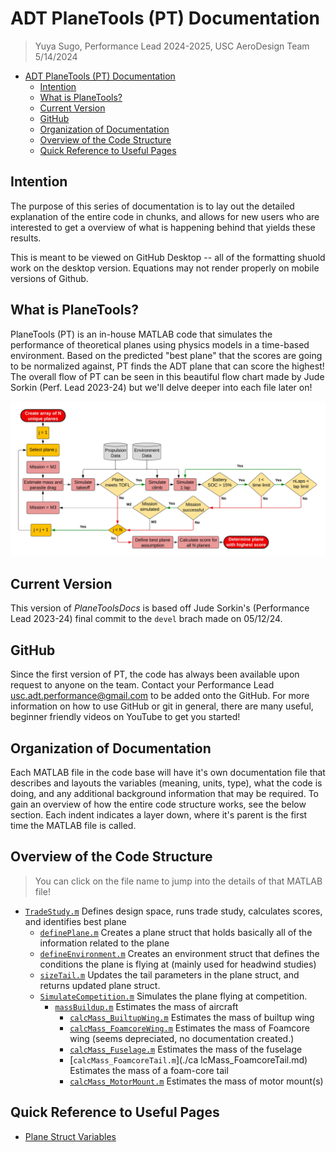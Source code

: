 # ADT PlaneTools (PT) Documentation

> Yuya Sugo, Performance Lead 2024-2025, USC AeroDesign Team </br> 5/14/2024

<!--ts-->
* [ADT PlaneTools (PT) Documentation](#adt-planetools-pt-documentation)
   * [Intention](#intention)
   * [What is PlaneTools?](#what-is-planetools)
   * [Current Version](#current-version)
   * [GitHub](#github)
   * [Organization of Documentation](#organization-of-documentation)
   * [Overview of the Code Structure](#overview-of-the-code-structure)
   * [Quick Reference to Useful Pages](#quick-reference-to-useful-pages)

<!-- Created by https://github.com/ekalinin/github-markdown-toc -->
<!-- Added by: yuyasugo, at: Wed May 29 00:49:44 JST 2024 -->

<!--te-->

## Intention

The purpose of this series of documentation is to lay out the detailed explanation of the entire code in chunks, and allows for new users who are interested to get a overview of what is happening behind that yields these results. 

This is meant to be viewed on GitHub Desktop -- all of the formatting shuold work on the desktop version. Equations may not render properly on mobile versions of Github. 

## What is PlaneTools?

PlaneTools (PT) is an in-house MATLAB code that simulates the performance of theoretical planes using physics models in a time-based environment. Based on the predicted "best plane" that the scores are going to be normalized against, PT finds the ADT plane that can score the highest! The overall flow of PT can be seen in this beautiful flow chart made by Jude Sorkin (Perf. Lead 2023-24) but we'll delve deeper into each file later on!

![PTFlowChartJude](./Figures/PlaneTools%20Flowchart.jpeg)

## Current Version

This version of *PlaneToolsDocs* is based off Jude Sorkin's (Performance Lead 2023-24) final commit to the `devel` brach made on 05/12/24.

## GitHub

Since the first version of PT, the code has always been available upon request to anyone on the team. Contact your Performance Lead [usc.adt.performance@gmail.com](mailto:usc.adt.performance@gmail.com) to be added onto the GitHub. For more information on how to use GitHub or git in general, there are many useful, beginner friendly videos on YouTube to get you started!

## Organization of Documentation

Each MATLAB file in the code base will have it's own documentation file that describes and layouts the variables (meaning, units, type), what the code is doing, and any additional background information that may be required. To gain an overview of how the entire code structure works, see the below section. Each indent indicates a layer down, where it's parent is the first time the MATLAB file is called. 

## Overview of the Code Structure
> You can click on the file name to jump into the details of that MATLAB file!
- [`TradeStudy.m`](./TradeStudy.md) Defines design space, runs trade study, calculates scores, and identifies best plane
    - [`definePlane.m`](./definePlane.md) Creates a plane struct that holds basically all of the information related to the plane
    - [`defineEnvironment.m`](./defineEnvironment.md) Creates an environment struct that defines the conditions the plane is flying at (mainly used for headwind studies)
    - [`sizeTail.m`](./sizeTail.md) Updates the tail parameters in the plane struct, and returns updated plane struct. 
    - [`SimulateCompetition.m`](./SimulateCompetition.md) Simulates the plane flying at competition.
        - [`massBuildup.m`](./massBuildup.md) Estimates the mass of aircraft
            - [`calcMass_BuiltupWing.m`](./calcMass_BuiltupWing.md) Estimates the mass of builtup wing
            - [`calcMass_FoamcoreWing.m`](./calcMass_FoamcoreWing.md) Estimates the mass of Foamcore wing (seems depreciated, no documentation created.)
            - [`calcMass_Fuselage.m`](./calcMass_Fuselage.md) Estimates the mass of the fuselage
            - [`calcMass_FoamcoreTail.m`](./ca  lcMass_FoamcoreTail.md) Estimates the mass of a foam-core tail
            - [`calcMass_MotorMount.m`](./calcMass_MotorMount.md) Estimates the mass of motor mount(s)

## Quick Reference to Useful Pages
- [Plane Struct Variables](./definePlane.md)

